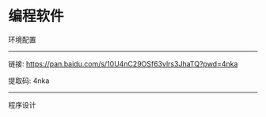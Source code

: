 # 编程软件

环境配置

---

链接: https://pan.baidu.com/s/10U4nC29OSf63vlrs3JhaTQ?pwd=4nka

提取码: 4nka

---

程序设计



